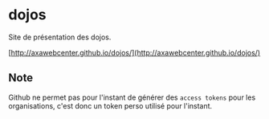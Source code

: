 ﻿# dojos
Site de présentation des dojos.

[http://axawebcenter.github.io/dojos/](http://axawebcenter.github.io/dojos/)

## Note

Github ne permet pas pour l'instant de générer des `access tokens` pour les organisations, c'est donc un token perso utilisé pour l'instant.